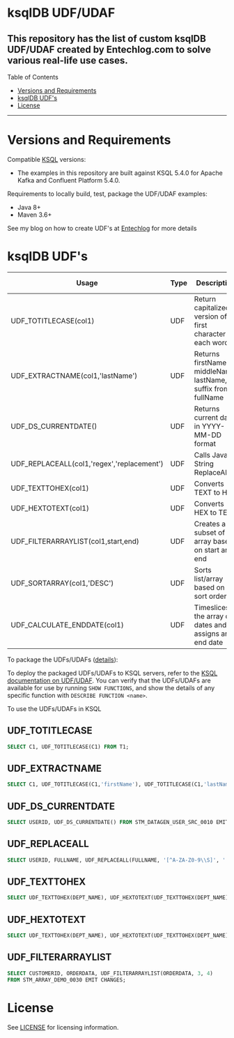 # ksqlDB UDF/UDAF

This repository has the list of custom ksqlDB UDF/UDAF created by Entechlog.com to solve various real-life use cases.
---

Table of Contents
* <a href="#Requirements">Versions and Requirements</a>
* <a href="#ksqlDB UDF's">ksqlDB UDF's</a>
* <a href="#License">License</a>

---

<a name="Requirements"></a>

# Versions and Requirements

Compatible [KSQL](https://github.com/confluentinc/ksql) versions:

* The examples in this repository are built against KSQL 5.4.0 for Apache Kafka and Confluent Platform 5.4.0.

Requirements to locally build, test, package the UDF/UDAF examples:

* Java 8+
* Maven 3.6+

See my blog on how to create UDF's at [Entechlog](https://www.entechlog.com/2020/02/how-to-create-and-validate-ksqldb-udfs.html) for more details

<a name="ksqlDB UDF's"></a>

# ksqlDB UDF's
|Usage   									|Type   |Description   												  	|Demo URL	|
|-------------------------------------------|-------|---------------------------------------------------------------|-----------|
|UDF_TOTITLECASE(col1)   					|UDF    |Return capitalized version of first character in each word   	| [Demo](https://asciinema.org/a/8lXP671qZk85XGNbCYZyOsHDh) |
|UDF_EXTRACTNAME(col1,'lastName')   		|UDF   	|Returns firstName, middleName, lastName, suffix from fullName  | [Demo](https://asciinema.org/a/5qhuIBWLQahEsl3WBexFIfcnX) |
|UDF_DS_CURRENTDATE()   					|UDF   	|Returns current date in YYYY-MM-DD format   					| [Demo](https://asciinema.org/a/24q9DZ3ufc0aFZBHMLtVr2mYd) |
|UDF_REPLACEALL(col1,'regex','replacement') |UDF   	|Calls Java String ReplaceAll   								| [Demo](https://asciinema.org/a/USrMytLDR5TWdS6QP5FrGwSvt) |
|UDF_TEXTTOHEX(col1)                        |UDF    |Converts TEXT to HEX                                           | [Demo](https://asciinema.org/a/rkQLi4e3paS94Zbp4ksQ9D99A) |
|UDF_HEXTOTEXT(col1)                        |UDF    |Converts HEX to TEXT                                           | [Demo](https://asciinema.org/a/rkQLi4e3paS94Zbp4ksQ9D99A) |
|UDF_FILTERARRAYLIST(col1,start,end)                |UDF    |Creates a subset of array based on start and end                                           | [Demo](https://asciinema.org/a/VRWZUSnZIDNwB7LyH4VY8A2EK) |
|UDF_SORTARRAY(col1,'DESC')                |UDF    |Sorts list/array based on sort order                                           | [Demo] |
|UDF_CALCULATE_ENDDATE(col1)                |UDF    |Timeslices the array of dates and assigns an end date| [Demo] |

To package the UDFs/UDAFs ([details](https://docs.confluent.io/current/ksql/docs/developer-guide/implement-a-udf.html#build-the-udf-package)):

To deploy the packaged UDFs/UDAFs to KSQL servers, refer to the
[KSQL documentation on UDF/UDAF](https://docs.confluent.io/current/ksql/docs/developer-guide/udf.html#deploying).
You can verify that the UDFs/UDAFs are available for use by running `SHOW FUNCTIONS`, and show the details of
any specific function with `DESCRIBE FUNCTION <name>`.

To use the UDFs/UDAFs in KSQL

## UDF_TOTITLECASE

```sql
SELECT C1, UDF_TOTITLECASE(C1) FROM T1;
```

## UDF_EXTRACTNAME

```sql
SELECT C1, UDF_TOTITLECASE(C1,'firstName'), UDF_TOTITLECASE(C1,'lastName') FROM T1;
```

## UDF_DS_CURRENTDATE

```sql
SELECT USERID, UDF_DS_CURRENTDATE() FROM STM_DATAGEN_USER_SRC_0010 EMIT CHANGES;
```

## UDF_REPLACEALL

```sql
SELECT USERID, FULLNAME, UDF_REPLACEALL(FULLNAME, '[^A-ZA-Z0-9\\S]', '') FROM STM_DATAGEN_USER_SRC_0010 EMIT CHANGES;
```

## UDF_TEXTTOHEX

```sql
SELECT UDF_TEXTTOHEX(DEPT_NAME), UDF_HEXTOTEXT(UDF_TEXTTOHEX(DEPT_NAME)),* FROM TBL_DEPARTMENTS_01 EMIT CHANGES;
```

## UDF_HEXTOTEXT

```sql
SELECT UDF_TEXTTOHEX(DEPT_NAME), UDF_HEXTOTEXT(UDF_TEXTTOHEX(DEPT_NAME)),* FROM TBL_DEPARTMENTS_01 EMIT CHANGES;
```

## UDF_FILTERARRAYLIST

```sql
SELECT CUSTOMERID, ORDERDATA, UDF_FILTERARRAYLIST(ORDERDATA, 3, 4)
FROM STM_ARRAY_DEMO_0030 EMIT CHANGES;
```

<a name="License"></a>

# License

See [LICENSE](LICENSE) for licensing information.
